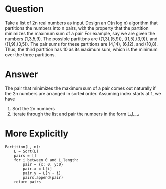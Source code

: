 # Question
Take a list of 2n real numbers as input. Design an O(n log n) algorithm that partitions the numbers into n pairs, with the property that the partition minimizes the maximum sum of a pair. For example, say we are given the numbers (1,3,5,9). The possible partitions are ((1,3),(5,9)), ((1,5),(3,9)), and ((1,9),(3,5)). The pair sums for these partitions are (4,14), (6,12), and (10,8). Thus, the third partition has 10 as its maximum sum, which is the minimum
over the three partitions.

# Answer
The pair that minimizes the maximum sum of a pair comes out naturally if the 2n numbers are arranged in sorted order. Assuming index starts at 1, we have

1. Sort the 2n numbers
2. Iterate through the list and pair the numbers in the form Lᵢ,Lₙ₋ᵢ

# More Explicitly

```
Partition(L, n):
    L = Sort(L)
    pairs = []
    for i between 0 and L.length:
        pair = {x: 0, y:0}
        pair.x = L[i]
        pair.y = L[n - i]
        pairs.append(pair)
    return pairs

```